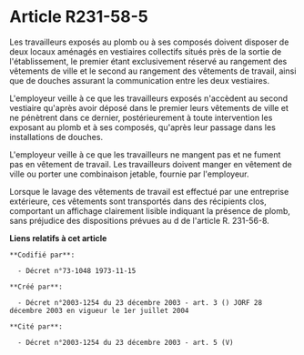 # Article R231-58-5

Les travailleurs exposés au plomb ou à ses composés doivent disposer de deux locaux aménagés en vestiaires collectifs situés
près de la sortie de l'établissement, le premier étant exclusivement réservé au rangement des vêtements de ville et le second
au rangement des vêtements de travail, ainsi que de douches assurant la communication entre les deux vestiaires.

L'employeur veille à ce que les travailleurs exposés n'accèdent au second vestiaire qu'après avoir déposé dans le premier
leurs vêtements de ville et ne pénètrent dans ce dernier, postérieurement à toute intervention les exposant au plomb et à ses
composés, qu'après leur passage dans les installations de douches.

L'employeur veille à ce que les travailleurs ne mangent pas et ne fument pas en vêtement de travail. Les travailleurs doivent
manger en vêtement de ville ou porter une combinaison jetable, fournie par l'employeur.

Lorsque le lavage des vêtements de travail est effectué par une entreprise extérieure, ces vêtements sont transportés dans
des récipients clos, comportant un affichage clairement lisible indiquant la présence de plomb, sans préjudice des
dispositions prévues au d de l'article R. 231-56-8.

**Liens relatifs à cet article**

	**Codifié par**:

	  - Décret n°73-1048 1973-11-15

	**Créé par**:

	  - Décret n°2003-1254 du 23 décembre 2003 - art. 3 () JORF 28 décembre 2003 en vigueur le 1er juillet 2004

	**Cité par**:

	  - Décret n°2003-1254 du 23 décembre 2003 - art. 5 (V)
